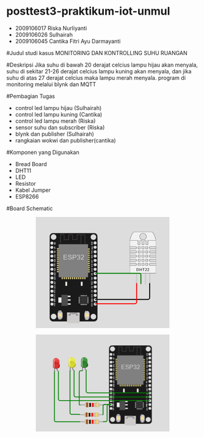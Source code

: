 # posttest3-praktikum-iot-unmul

- 2009106017 Riska Nurliyanti
- 2009106026 Sulhairah
- 2009106045 Cantika Fitri Ayu Darmayanti

#Judul studi kasus
MONITORING DAN KONTROLLING SUHU RUANGAN

#Deskripsi
Jika suhu di bawah 20 derajat celcius lampu hijau akan menyala, 
suhu di sekitar 21-26 derajat celcius lampu kuning akan menyala, 
dan jika suhu di atas 27 derajat celcius maka lampu merah menyala.
program di monitoring melalui blynk dan MQTT

#Pembagian Tugas
- control led lampu hijau (Sulhairah)
- control led lampu kuning (Cantika)
- control led lampu merah (Riska)
- sensor suhu dan subscriber (Riska)
- blynk dan publisher (Sulhairah)
- rangkaian wokwi dan publisher(cantika)

#Komponen yang Digunakan
- Bread Board
- DHT11
- LED
- Resistor
- Kabel Jumper
- ESP8266

#Board Schematic
<p align="center">
  <img src="publisher.PNG" width="350" title="publisher">
</p>
<p align="center">
  <img src="subscriber.PNG" width="350" title="subscriber">
</p>
